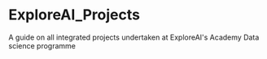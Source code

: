 # ExploreAI_Projects
A guide on all integrated projects undertaken at ExploreAI's Academy Data science programme
